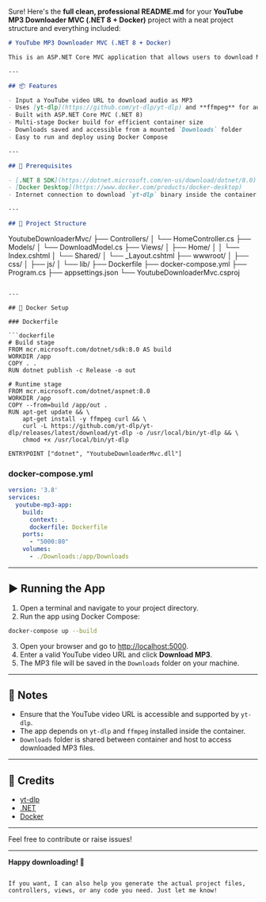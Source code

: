 Sure! Here's the **full clean, professional README.md** for your **YouTube MP3 Downloader MVC (.NET 8 + Docker)** project with a neat project structure and everything included:

```markdown
# YouTube MP3 Downloader MVC (.NET 8 + Docker)

This is an ASP.NET Core MVC application that allows users to download MP3 audio from YouTube videos using **yt-dlp**. The app is fully containerized using Docker and can be easily run with Docker Compose.

---

## 📦 Features

- Input a YouTube video URL to download audio as MP3
- Uses [yt-dlp](https://github.com/yt-dlp/yt-dlp) and **ffmpeg** for audio extraction
- Built with ASP.NET Core MVC (.NET 8)
- Multi-stage Docker build for efficient container size
- Downloads saved and accessible from a mounted `Downloads` folder
- Easy to run and deploy using Docker Compose

---

## 🚀 Prerequisites

- [.NET 8 SDK](https://dotnet.microsoft.com/en-us/download/dotnet/8.0)
- [Docker Desktop](https://www.docker.com/products/docker-desktop)
- Internet connection to download `yt-dlp` binary inside the container

---

## 🔧 Project Structure

```

YoutubeDownloaderMvc/
├── Controllers/
│   └── HomeController.cs
├── Models/
│   └── DownloadModel.cs
├── Views/
│   ├── Home/
│   │   └── Index.cshtml
│   └── Shared/
│       └── \_Layout.cshtml
├── wwwroot/
│   ├── css/
│   ├── js/
│   └── lib/
├── Dockerfile
├── docker-compose.yml
├── Program.cs
├── appsettings.json
└── YoutubeDownloaderMvc.csproj

````

---

## 🐳 Docker Setup

### Dockerfile

```dockerfile
# Build stage
FROM mcr.microsoft.com/dotnet/sdk:8.0 AS build
WORKDIR /app
COPY . .
RUN dotnet publish -c Release -o out

# Runtime stage
FROM mcr.microsoft.com/dotnet/aspnet:8.0
WORKDIR /app
COPY --from=build /app/out .
RUN apt-get update && \
    apt-get install -y ffmpeg curl && \
    curl -L https://github.com/yt-dlp/yt-dlp/releases/latest/download/yt-dlp -o /usr/local/bin/yt-dlp && \
    chmod +x /usr/local/bin/yt-dlp

ENTRYPOINT ["dotnet", "YoutubeDownloaderMvc.dll"]
````

### docker-compose.yml

```yaml
version: '3.8'
services:
  youtube-mp3-app:
    build:
      context: .
      dockerfile: Dockerfile
    ports:
      - "5000:80"
    volumes:
      - ./Downloads:/app/Downloads
```

---

## ▶️ Running the App

1. Open a terminal and navigate to your project directory.
2. Run the app using Docker Compose:

```bash
docker-compose up --build
```

3. Open your browser and go to [http://localhost:5000](http://localhost:5000).
4. Enter a valid YouTube video URL and click **Download MP3**.
5. The MP3 file will be saved in the `Downloads` folder on your machine.

---

## 📅 Notes

* Ensure that the YouTube video URL is accessible and supported by `yt-dlp`.
* The app depends on `yt-dlp` and `ffmpeg` installed inside the container.
* `Downloads` folder is shared between container and host to access downloaded MP3 files.

---

## 🚀 Credits

* [yt-dlp](https://github.com/yt-dlp/yt-dlp)
* [.NET](https://dotnet.microsoft.com/)
* [Docker](https://www.docker.com/)

---

Feel free to contribute or raise issues!

---

**Happy downloading! 🎵**

```

If you want, I can also help you generate the actual project files, controllers, views, or any code you need. Just let me know!
```

